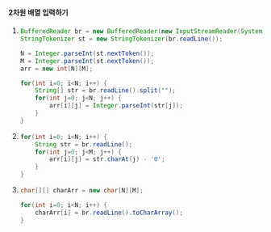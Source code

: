 #### 2차원 배열 입력하기

1. ````java
   BufferedReader br = new BufferedReader(new InputStreamReader(System.in));
   StringTokenizer st = new StringTokenizer(br.readLine());
   
   N = Integer.parseInt(st.nextToken());
   M = Integer.parseInt(st.nextToken());
   arr = new int[N][M];
   
   for(int i=0; i<N; i++) {
       String[] str = br.readLine().split("");
       for(int j=0; j<N; j++) {
           arr[i][j] = Integer.parseInt(str[j]);
       }
   }
   ````

2. ````java
   for(int i=0; i<N; i++) {
       String str = br.readLine();
       for(int j=0; j<M; j++) {
           arr[i][j] = str.charAt(j) - '0';
       }
   }
   ````

3. ```java
   char[][] charArr = new char[N][M];
   
   for(int i=0; i<N; i++) {
       charArr[i] = br.readLine().toCharArray();
   }
   ```

